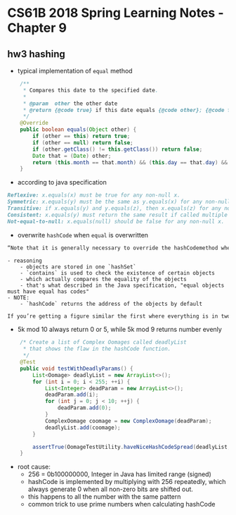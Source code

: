 # CS61B 2018 Spring Learning Notes - Chapter 9

## hw3 hashing
- typical implementation of `equal` method
```java
    /**
     * Compares this date to the specified date.
     *
     * @param  other the other date
     * @return {@code true} if this date equals {@code other}; {@code false} otherwise
     */
    @Override
    public boolean equals(Object other) {
        if (other == this) return true;
        if (other == null) return false;
        if (other.getClass() != this.getClass()) return false;
        Date that = (Date) other;
        return (this.month == that.month) && (this.day == that.day) && (this.year == that.year);
    }
```
- according to java specification
```markdown
Reflexive: x.equals(x) must be true for any non-null x.
Symmetric: x.equals(y) must be the same as y.equals(x) for any non-null x and y.
Transitive: if x.equals(y) and y.equals(z), then x.equals(z) for any non-null x, y, and z.
Consistent: x.equals(y) must return the same result if called multiple times, so long as the object referenced by x and y do not change.
Not-equal-to-null: x.equals(null) should be false for any non-null x.
```
- overwrite `hashCode` when `equal` is overwritten
```markdown
“Note that it is generally necessary to override the hashCodemethod whenever the equals method is overridden, so as to maintain the general contract for the hashCode method, which states that equal objects must have equal hash codes.”
```
    - reasoning
        - objects are stored in one `hashSet`
        - `contains` is used to check the existence of certain objects
        - which actually compares the equality of the objects
        - that's what described in the Java specification, "equal objects must have equal has codes"
    - NOTE:
        - `hashCode` returns the address of the objects by default

```markdown
If you’re getting a figure similar the first where everything is in two buckets, here’s why: Even though your hashCode is perfect, it’s always returning a multiple of 5. Try changing M to 9 in HashTableVisualizer, and you should see a nice spread of values. Understanding why this is happening is a great idea.
```
- 5k mod 10 always return 0 or 5, while 5k mod 9 returns number evenly

```java
    /* Create a list of Complex Oomages called deadlyList
     * that shows the flaw in the hashCode function.
     */
    @Test
    public void testWithDeadlyParams() {
        List<Oomage> deadlyList = new ArrayList<>();
        for (int i = 0; i < 255; ++i) {
            List<Integer> deadParam = new ArrayList<>();
            deadParam.add(i);
            for (int j = 0; j < 10; ++j) {
                deadParam.add(0);
            }
            ComplexOomage coomage = new ComplexOomage(deadParam);
            deadlyList.add(coomage);
        }

        assertTrue(OomageTestUtility.haveNiceHashCodeSpread(deadlyList, 10));
    }
```
- root cause:
    - 256 = 0b100000000, Integer in Java has limited range (signed)
    - hashCode is implemented by multiplying with 256 repeatedly, which always generate 0 when all non-zero bits are shifted out.
    - this happens to all the number with the same pattern
    - common trick to use prime numbers when calculating hashCode
